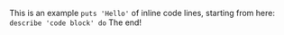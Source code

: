 This is an example `puts 'Hello'` of inline code lines, 
starting from here: `describe 'code block' do`
The end!
